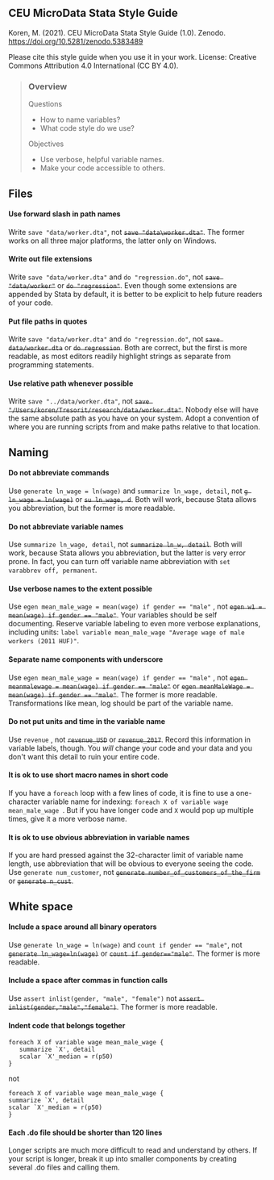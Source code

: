 ## CEU MicroData Stata Style Guide

Koren, M. (2021). CEU MicroData Stata Style Guide (1.0). Zenodo. https://doi.org/10.5281/zenodo.5383489

Please cite this style guide when you use it in your work. License: Creative Commons Attribution 4.0 International (CC BY 4.0).

> ### Overview
>
> Questions
>
> * How to name variables?
> * What code style do we use?
>
> Objectives
>
> * Use verbose, helpful variable names.
> * Make your code accessible to others.

## Files

#### Use forward slash in path names

Write `save "data/worker.dta"`, not ~~`save "data\worker.dta"`~~. The former works on all three major platforms, the latter only on Windows.

#### Write out file extensions

Write `save "data/worker.dta"` and `do "regression.do"`, not ~~`save "data/worker"`~~ or ~~`do "regression"`~~. Even though some extensions are appended by Stata by default, it is better to be explicit to help future readers of your code.

#### Put file paths in quotes

Write `save "data/worker.dta"` and `do "regression.do"`, not ~~`save data/worker.dta`~~ or ~~`do regression`~~. Both are correct, but the first is more readable, as most editors readily highlight strings as separate from programming statements.

#### Use relative path whenever possible

Write `save "../data/worker.dta"`, not ~~`save "/Users/koren/Tresorit/research/data/worker.dta"`~~. Nobody else will have the same absolute path as you have on your system. Adopt a convention of where you are running scripts from and make paths relative to that location.

## Naming

#### Do not abbreviate commands

Use `generate ln_wage = ln(wage)` and `summarize ln_wage, detail`, not ~~`g ln_wage = ln(wage)`~~ or ~~`su ln_wage, d`~~. Both will work, because Stata allows you abbreviation, but the former is more readable.

#### Do not abbreviate variable names

Use `summarize ln_wage, detail`, not ~~`summarize ln_w, detail`~~. Both will work, because Stata allows you abbreviation, but the latter is very error prone. In fact, you can turn off variable name abbreviation with `set varabbrev off, permanent`.

#### Use verbose names to the extent possible

Use `egen mean_male_wage = mean(wage) if gender == "male"` , not ~~`egen w1 = mean(wage) if gender == "male"`~~. Your variables should be self documenting. Reserve variable labeling to even more verbose explanations, including units: `label variable mean_male_wage "Average wage of male workers (2011 HUF)"`.

#### Separate name components with underscore

Use `egen mean_male_wage = mean(wage) if gender == "male"` , not ~~`egen meanmalewage = mean(wage) if gender == "male"`~~ or ~~`egen meanMaleWage = mean(wage) if gender == "male"`~~. The former is more readable. Transformations like mean, log should be part of the variable name.

#### Do not put units and time in the variable name

Use `revenue` , not ~~`revenue_USD`~~ or ~~`revenue_2017`~~. Record this information in variable labels, though. You _will_ change your code and your data and you don't want this detail to ruin your entire code.

#### It is ok to use short macro names in short code

If you have a `foreach` loop with a few lines of code, it is fine to use a one-character variable name for indexing: `foreach X of variable wage mean_male_wage `. But if you have longer code and `X` would pop up multiple times, give it a more verbose name.

#### It is ok to use obvious abbreviation in variable names

If you are hard pressed against the 32-character limit of variable name length, use abbreviation that will be obvious to everyone seeing the code. Use `generate num_customer`, not ~~`generate number_of_customers_of_the_firm`~~ or ~~`generate n_cust`~~.

## White space

#### Include a space around all binary operators

Use `generate ln_wage = ln(wage)` and `count if gender == "male"`, not ~~`generate ln_wage=ln(wage)`~~ or ~~`count if gender=="male"`~~. The former is more readable.

#### Include a space after commas in function calls

Use `assert inlist(gender, "male", "female")` not ~~`assert inlist(gender,"male","female")`~~. The former is more readable.

#### Indent code that belongs together

```
foreach X of variable wage mean_male_wage {
   summarize `X', detail    
   scalar `X'_median = r(p50)
}
```

not

```
foreach X of variable wage mean_male_wage {
summarize `X', detail    
scalar `X'_median = r(p50)
}
```

#### Each .do file should be shorter than 120 lines

Longer scripts are much more difficult to read and understand by others. If your script is longer, break it up into smaller components by creating several .do files and calling them.
